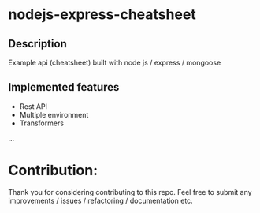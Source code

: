 # nodejs-express-cheatsheet
## Description
Example api (cheatsheet) built with node js / express / mongoose

## Implemented features
- Rest API
- Multiple environment
- Transformers

...

# Contribution:
Thank you for considering contributing to this repo. Feel free to submit any improvements / issues / refactoring / documentation etc. 
